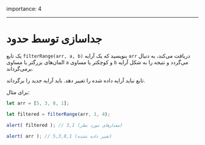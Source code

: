 importance: 4

---

# جداسازی توسط حدود

یک تابع `filterRange(arr, a, b)` بنویسید که یک آرایه `arr` دریافت می‌کند، به دنبال المان‌های بزرگتر یا مساوی `a` و کوچکتر یا مساوی `b` می‌گردد و نتیجه را به شکل آرایه برمی‌گرداند.

تابع نباید آرایه داده شده را تغییر دهد. باید آرایه جدید را برگرداند.

برای مثال:

```js
let arr = [5, 3, 8, 1];

let filtered = filterRange(arr, 1, 4); 

alert( filtered ); // 3,1 (مقدارهای مورد نظر)

alert( arr ); // 5,3,8,1 (تغییر داده نشده)
```

